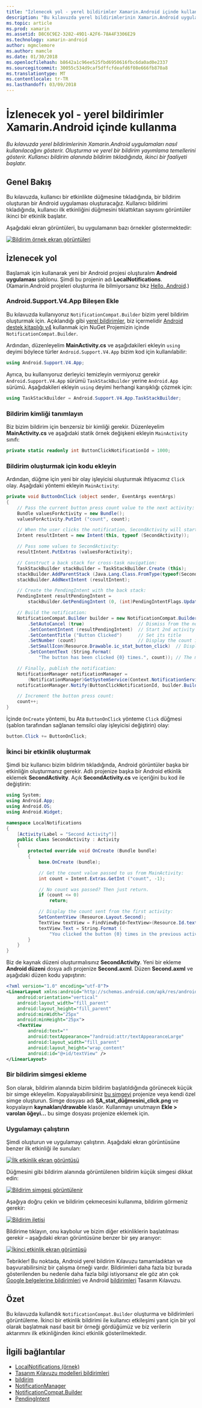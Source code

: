 ```yaml
---
title: "İzlenecek yol - yerel bildirimler Xamarin.Android içinde kullanma"
description: "Bu kılavuzda yerel bildirimlerinin Xamarin.Android uygulamaları nasıl kullanılacağını gösterir. Oluşturma ve yerel bir bildirim yayımlama temellerini gösterir. Kullanıcı bildirim alanında bildirim tıkladığında, ikinci bir faaliyeti başlatır."
ms.topic: article
ms.prod: xamarin
ms.assetid: D8C6C9E2-3282-49D1-A2F6-78A4F3306E29
ms.technology: xamarin-android
author: mgmclemore
ms.author: mamcle
ms.date: 01/30/2018
ms.openlocfilehash: b8642a1c96ee525fbd6950616fbc6da0ad0e2337
ms.sourcegitcommit: 30055c534d9caf5dffcfdeafd6f08e666fb870a8
ms.translationtype: MT
ms.contentlocale: tr-TR
ms.lasthandoff: 03/09/2018
---
```

# <a name="walkthrough---using-local-notifications-in-xamarinandroid"></a>İzlenecek yol - yerel bildirimler Xamarin.Android içinde kullanma

_Bu kılavuzda yerel bildirimlerinin Xamarin.Android uygulamaları nasıl kullanılacağını gösterir. Oluşturma ve yerel bir bildirim yayımlama temellerini gösterir. Kullanıcı bildirim alanında bildirim tıkladığında, ikinci bir faaliyeti başlatır._


## <a name="overview"></a>Genel Bakış

Bu kılavuzda, kullanıcı bir etkinlikte düğmesine tıkladığında, bir bildirim oluşturan bir Android uygulaması oluşturacağız. Kullanıcı bildirimi tıkladığında, kullanıcı ilk etkinliğini düğmesini tıklattıktan sayısını görüntüler ikinci bir etkinlik başlatır.

Aşağıdaki ekran görüntüleri, bu uygulamanın bazı örnekler göstermektedir:

[![Bildirim örnek ekran görüntüleri](local-notifications-walkthrough-images/1-overview-sml.png)](local-notifications-walkthrough-images/1-overview.png#lightbox)



## <a name="walkthrough"></a>İzlenecek yol

Başlamak için kullanarak yeni bir Android projesi oluşturalım **Android uygulaması** şablonu. Şimdi bu projenin adı **LocalNotifications**. (Xamarin.Android projeleri oluşturma ile bilmiyorsanız bkz [Hello, Android](~/android/get-started/hello-android/hello-android-quickstart.md).)


### <a name="add-the-androidsupportv4app-component"></a>Android.Support.V4.App Bileşen Ekle

Bu kılavuzda kullanıyoruz `NotificationCompat.Builder` bizim yerel bildirim oluşturmak için. Açıklandığı gibi [yerel bildirimler](~/android/app-fundamentals/notifications/local-notifications.md), biz içermelidir [Android destek kitaplığı v4](https://www.nuget.org/packages/Xamarin.Android.Support.v4/) kullanmak için NuGet Projemizin içinde `NotificationCompat.Builder`.

Ardından, düzenleyelim **MainActivity.cs** ve aşağıdakileri ekleyin `using` deyimi böylece türler `Android.Support.V4.App` bizim kod için kullanılabilir:

```csharp
using Android.Support.V4.App;
```

Ayrıca, bu kullanıyoruz derleyici temizleyin vermiyoruz gerekir `Android.Support.V4.App` sürümü `TaskStackBuilder` yerine `Android.App` sürümü. Aşağıdakileri ekleyin `using` deyimi herhangi karışıklığı çözmek için:

```csharp
using TaskStackBuilder = Android.Support.V4.App.TaskStackBuilder;
```


### <a name="define-the-notification-id"></a>Bildirim kimliği tanımlayın

Biz bizim bildirim için benzersiz bir kimliği gerekir. Düzenleyelim **MainActivity.cs** ve aşağıdaki statik örnek değişkeni ekleyin `MainActivity` sınıfı:

```csharp
private static readonly int ButtonClickNotificationId = 1000;
```


### <a name="add-code-to-generate-the-notification"></a>Bildirim oluşturmak için kodu ekleyin

Ardından, düğme için yeni bir olay işleyicisi oluşturmak ihtiyacımız `Click` olay. Aşağıdaki yöntemi ekleyin `MainActivity`:

```csharp
private void ButtonOnClick (object sender, EventArgs eventArgs)
{
    // Pass the current button press count value to the next activity:
    Bundle valuesForActivity = new Bundle();
    valuesForActivity.PutInt ("count", count);

    // When the user clicks the notification, SecondActivity will start up.
    Intent resultIntent = new Intent(this, typeof (SecondActivity));

    // Pass some values to SecondActivity:
    resultIntent.PutExtras (valuesForActivity);

    // Construct a back stack for cross-task navigation:
    TaskStackBuilder stackBuilder = TaskStackBuilder.Create (this);
    stackBuilder.AddParentStack (Java.Lang.Class.FromType(typeof(SecondActivity)));
    stackBuilder.AddNextIntent (resultIntent);

    // Create the PendingIntent with the back stack:            
    PendingIntent resultPendingIntent =
        stackBuilder.GetPendingIntent (0, (int)PendingIntentFlags.UpdateCurrent);

    // Build the notification:
    NotificationCompat.Builder builder = new NotificationCompat.Builder (this)
        .SetAutoCancel (true)                    // Dismiss from the notif. area when clicked
        .SetContentIntent (resultPendingIntent)  // Start 2nd activity when the intent is clicked.
        .SetContentTitle ("Button Clicked")      // Set its title
        .SetNumber (count)                       // Display the count in the Content Info
        .SetSmallIcon(Resource.Drawable.ic_stat_button_click)  // Display this icon
        .SetContentText (String.Format(
            "The button has been clicked {0} times.", count)); // The message to display.

    // Finally, publish the notification:
    NotificationManager notificationManager =
        (NotificationManager)GetSystemService(Context.NotificationService);
    notificationManager.Notify(ButtonClickNotificationId, builder.Build());

    // Increment the button press count:
    count++;
}
```

İçinde `OnCreate` yöntemi, bu Ata `ButtonOnClick` yönteme `Click` düğmesi (şablon tarafından sağlanan temsilci olay işleyicisi değiştirin) olay:

```csharp
button.Click += ButtonOnClick;
```


### <a name="create-a-second-activity"></a>İkinci bir etkinlik oluşturmak

Şimdi biz kullanıcı bizim bildirim tıkladığında, Android görüntüler başka bir etkinliğin oluşturmanız gerekir. Adlı projenize başka bir Android etkinlik eklemek **SecondActivity**. Açık **SecondActivity.cs** ve içeriğini bu kod ile değiştirin:

```csharp
using System;
using Android.App;
using Android.OS;
using Android.Widget;

namespace LocalNotifications
{
    [Activity(Label = "Second Activity")]
    public class SecondActivity : Activity
    {
        protected override void OnCreate (Bundle bundle)
        {
            base.OnCreate (bundle);

            // Get the count value passed to us from MainActivity:
            int count = Intent.Extras.GetInt ("count", -1);

            // No count was passed? Then just return.
            if (count <= 0)
                return;

            // Display the count sent from the first activity:
            SetContentView (Resource.Layout.Second);
            TextView textView = FindViewById<TextView>(Resource.Id.textView);
            textView.Text = String.Format (
                "You clicked the button {0} times in the previous activity.", count);
        }
    }
}
```

Biz de kaynak düzeni oluşturmalısınız **SecondActivity**. Yeni bir ekleme **Android düzeni** dosya adlı projenize **Second.axml**. Düzen **Second.axml** ve aşağıdaki düzen kodu yapıştırın:

```xml
<?xml version="1.0" encoding="utf-8"?>
<LinearLayout xmlns:android="http://schemas.android.com/apk/res/android"
    android:orientation="vertical"
    android:layout_width="fill_parent"
    android:layout_height="fill_parent"
    android:minWidth="25px"
    android:minHeight="25px">
    <TextView
        android:text=""
        android:textAppearance="?android:attr/textAppearanceLarge"
        android:layout_width="fill_parent"
        android:layout_height="wrap_content"
        android:id="@+id/textView" />
</LinearLayout>
```


### <a name="add-a-notification-icon"></a>Bir bildirim simgesi ekleme

Son olarak, bildirim alanında bizim bildirim başlatıldığında görünecek küçük bir simge ekleyelim. Kopyalayabilirsiniz [bu simgeyi](local-notifications-walkthrough-images/ic-stat-button-click.png) projenize veya kendi özel simge oluşturun. Simge dosyası adı **ŞA\_stat\_düğmesini\_click.png** ve kopyalayın **kaynakları/drawable** klasör. Kullanmayı unutmayın **Ekle > varolan öğeyi...**  bu simge dosyası projenize eklemek için.


### <a name="run-the-application"></a>Uygulamayı çalıştırın

Şimdi oluşturun ve uygulamayı çalıştırın. Aşağıdaki ekran görüntüsüne benzer ilk etkinliği ile sunulan:

[![İlk etkinlik ekran görüntüsü](local-notifications-walkthrough-images/2-start-screen-sml.png)](local-notifications-walkthrough-images/2-start-screen.png#lightbox)

Düğmesini gibi bildirim alanında görüntülenen bildirim küçük simgesi dikkat edin:

[![Bildirim simgesi görüntülenir](local-notifications-walkthrough-images/3-notification-icon-sml.png)](local-notifications-walkthrough-images/3-notification-icon.png#lightbox)

Aşağıya doğru çekin ve bildirim çekmecesini kullanıma, bildirim görmeniz gerekir:

[![Bildirim iletisi](local-notifications-walkthrough-images/4-notifications-sml.png)](local-notifications-walkthrough-images/4-notifications.png#lightbox)

Bildirime tıklayın, onu kaybolur ve bizim diğer etkinliklerin başlatılması gerekir &ndash; aşağıdaki ekran görüntüsüne benzer bir şey aranıyor:

[![İkinci etkinlik ekran görüntüsü](local-notifications-walkthrough-images/5-second-activity-sml.png)](local-notifications-walkthrough-images/5-second-activity.png#lightbox)

Tebrikler! Bu noktada, Android yerel bildirim Kılavuzu tamamladıktan ve başvurabilirsiniz bir çalışma örneği vardır. Bildirimleri daha fazla biz burada gösterilenden bu nedenle daha fazla bilgi istiyorsanız ele göz atın çok [Google belgelerine bildirimleri](http://developer.android.com/guide/topics/ui/notifiers/notifications.html) ve Android [bildirimleri](http://developer.android.com/design/patterns/notifications.html) Tasarım Kılavuzu.



## <a name="summary"></a>Özet

Bu kılavuzda kullandık `NotificationCompat.Builder` oluşturma ve bildirimleri görüntüleme. İkinci bir etkinlik bildirimi ile kullanıcı etkileşimi yanıt için bir yol olarak başlatmak nasıl basit bir örneği gördüğümüz ve biz verilerin aktarımını ilk etkinliğinden ikinci etkinlik gösterilmektedir.


## <a name="related-links"></a>İlgili bağlantılar

- [LocalNotifications (örnek)](https://developer.xamarin.com/samples/monodroid/LocalNotifications/)
- [Tasarım Kılavuzu modelleri bildirimleri](http://developer.android.com/design/patterns/notifications.html)
- [bildirim](https://developer.xamarin.com/api/type/Android.App.Notification/)
- [NotificationManager](https://developer.xamarin.com/api/type/Android.App.NotificationManager/)
- [NotificationCompat.Builder](https://developer.android.com/reference/android/support/v4/app/NotificationCompat.Builder.html)
- [PendingIntent](https://developer.xamarin.com/api/type/Android.App.PendingIntent/)
